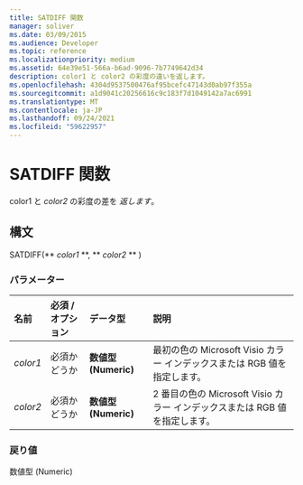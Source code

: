 ```yaml
---
title: SATDIFF 関数
manager: soliver
ms.date: 03/09/2015
ms.audience: Developer
ms.topic: reference
ms.localizationpriority: medium
ms.assetid: 64e39e51-566a-b6ad-9096-7b7749642d34
description: color1 と color2 の彩度の違いを返します。
ms.openlocfilehash: 4304d9537500476af95bcefc47143d0ab97f355a
ms.sourcegitcommit: a1d9041c20256616c9c183f7d1049142a7ac6991
ms.translationtype: MT
ms.contentlocale: ja-JP
ms.lasthandoff: 09/24/2021
ms.locfileid: "59622957"
---
```

# <a name="satdiff-function"></a>SATDIFF 関数

color1 と  _color2_ の彩度の差を  _返します_。
  
## <a name="syntax"></a>構文

SATDIFF(** *color1* **, ** *color2* ** ) 
  
### <a name="parameters"></a>パラメーター

|**名前**|**必須 / オプション**|**データ型**|**説明**|
|:-----|:-----|:-----|:-----|
| _color1_ <br/> |必須かどうか  <br/> |**数値型 (Numeric)** <br/> |最初の色の Microsoft Visio カラー インデックスまたは RGB 値を指定します。  <br/> |
| _color2_ <br/> |必須かどうか  <br/> |**数値型 (Numeric)** <br/> |2 番目の色の Microsoft Visio カラー インデックスまたは RGB 値を指定します。  <br/> |
   
### <a name="return-value"></a>戻り値

数値型 (Numeric)
  

